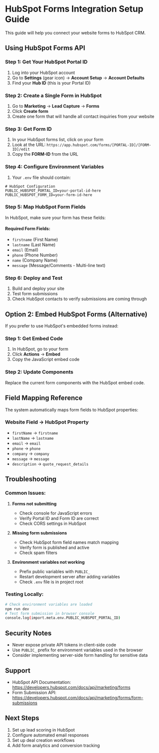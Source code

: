 # HubSpot Forms Integration Setup Guide

This guide will help you connect your website forms to HubSpot CRM.

## Using HubSpot Forms API

### Step 1: Get Your HubSpot Portal ID
1. Log into your HubSpot account
2. Go to **Settings** (gear icon) → **Account Setup** → **Account Defaults**
3. Find your **Hub ID** (this is your Portal ID)

### Step 2: Create a Single Form in HubSpot
1. Go to **Marketing** → **Lead Capture** → **Forms**
2. Click **Create form**
3. Create one form that will handle all contact inquiries from your website

### Step 3: Get Form ID
1. In your HubSpot forms list, click on your form
2. Look at the URL: `https://app.hubspot.com/forms/[PORTAL-ID]/[FORM-ID]/edit`
3. Copy the **FORM-ID** from the URL

### Step 4: Configure Environment Variables
1. Your `.env` file should contain:

```env
# HubSpot Configuration
PUBLIC_HUBSPOT_PORTAL_ID=your-portal-id-here
PUBLIC_HUBSPOT_FORM_ID=your-form-id-here
```

### Step 5: Map HubSpot Form Fields
In HubSpot, make sure your form has these fields:

#### Required Form Fields:
- `firstname` (First Name)
- `lastname` (Last Name) 
- `email` (Email)
- `phone` (Phone Number)
- `name` (Company Name)
- `message` (Message/Comments - Multi-line text)

### Step 6: Deploy and Test
1. Build and deploy your site
2. Test form submissions
3. Check HubSpot contacts to verify submissions are coming through

## Option 2: Embed HubSpot Forms (Alternative)

If you prefer to use HubSpot's embedded forms instead:

### Step 1: Get Embed Code
1. In HubSpot, go to your form
2. Click **Actions** → **Embed**
3. Copy the JavaScript embed code

### Step 2: Update Components
Replace the current form components with the HubSpot embed code.

## Field Mapping Reference

The system automatically maps form fields to HubSpot properties:

### Website Field → HubSpot Property
- `firstName` → `firstname`
- `lastName` → `lastname`
- `email` → `email`
- `phone` → `phone`
- `company` → `company`
- `message` → `message`
- `description` → `quote_request_details`

## Troubleshooting

### Common Issues:

1. **Forms not submitting**
   - Check console for JavaScript errors
   - Verify Portal ID and Form ID are correct
   - Check CORS settings in HubSpot

2. **Missing form submissions**
   - Check HubSpot form field names match mapping
   - Verify form is published and active
   - Check spam filters

3. **Environment variables not working**
   - Prefix public variables with `PUBLIC_`
   - Restart development server after adding variables
   - Check `.env` file is in project root

### Testing Locally:
```bash
# Check environment variables are loaded
npm run dev
# Test form submission in browser console
console.log(import.meta.env.PUBLIC_HUBSPOT_PORTAL_ID)
```

## Security Notes

- Never expose private API tokens in client-side code
- Use `PUBLIC_` prefix for environment variables used in the browser
- Consider implementing server-side form handling for sensitive data

## Support

- HubSpot API Documentation: https://developers.hubspot.com/docs/api/marketing/forms
- Form Submission API: https://developers.hubspot.com/docs/api/marketing/forms/form-submissions

## Next Steps

1. Set up lead scoring in HubSpot
2. Configure automated email responses
3. Set up deal creation workflows
4. Add form analytics and conversion tracking